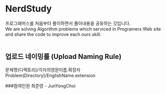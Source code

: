 # NerdStudy
프로그래머스를 처음부터 풀이하면서 풀이내용을 공유하는 깃입니다.</br>
We are solving Algorithm problems which serviced in Programers Web site and share the code to improve each ours skill.</br>
</br>

## 업로드 네이밍룰 (Upload Naming Rule)
문제명(디렉토리)/각자의영문이름.확장자</br>
Problem(Directory)/EnglishName.extension</br>

###참여인원
최준영 - JunYongChoi
